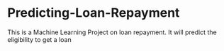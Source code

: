 # Predicting-Loan-Repayment
This is a Machine Learning Project  on loan repayment. It will predict the eligibility to get a loan  
